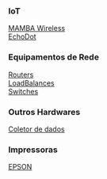 ### IoT
[MAMBA Wireless]()</br>
[EchoDot]()</br>

### Equipamentos de Rede
[Routers]()</br>
[LoadBalances]()</br>
[Switches]()</br>

### Outros Hardwares
[Coletor de dados]()</br>

### Impressoras
[EPSON]()</br>
